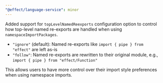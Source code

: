 ```yaml
---
"@effect/language-service": minor
---
```


Added support for `topLevelNamedReexports` configuration option to control how top-level named re-exports are handled when using `namespaceImportPackages`.

- `"ignore"` (default): Named re-exports like `import { pipe } from "effect"` are left as-is
- `"follow"`: Named re-exports are rewritten to their original module, e.g., `import { pipe } from "effect/Function"`

This allows users to have more control over their import style preferences when using namespace imports.